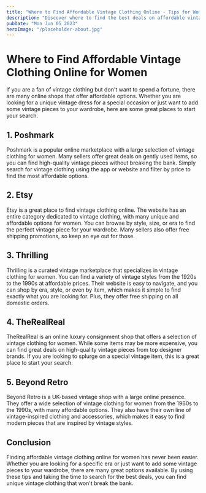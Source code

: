 ```yaml
---
title: "Where to Find Affordable Vintage Clothing Online - Tips for Women&#39;s Vintage Fashion"
description: "Discover where to find the best deals on affordable vintage clothing online. Our tips will help you to find women&#39;s vintage fashion without breaking the bank."
pubDate: "Mon Jun 05 2023"
heroImage: "/placeholder-about.jpg"
---
```


# Where to Find Affordable Vintage Clothing Online for Women

If you are a fan of vintage clothing but don&#39;t want to spend a fortune, there are many online shops that offer affordable options. Whether you are looking for a unique vintage dress for a special occasion or just want to add some vintage pieces to your wardrobe, here are some great places to start your search.

## 1. Poshmark

Poshmark is a popular online marketplace with a large selection of vintage clothing for women. Many sellers offer great deals on gently used items, so you can find high-quality vintage pieces without breaking the bank. Simply search for vintage clothing using the app or website and filter by price to find the most affordable options.

## 2. Etsy

Etsy is a great place to find vintage clothing online. The website has an entire category dedicated to vintage clothing, with many unique and affordable options for women. You can browse by style, size, or era to find the perfect vintage piece for your wardrobe. Many sellers also offer free shipping promotions, so keep an eye out for those.

## 3. Thrilling

Thrilling is a curated vintage marketplace that specializes in vintage clothing for women. You can find a variety of vintage styles from the 1920s to the 1990s at affordable prices. Their website is easy to navigate, and you can shop by era, style, or even by item, which makes it simple to find exactly what you are looking for. Plus, they offer free shipping on all domestic orders.

## 4. TheRealReal

TheRealReal is an online luxury consignment shop that offers a selection of vintage clothing for women. While some items may be more expensive, you can find great deals on high-quality vintage pieces from top designer brands. If you are looking to splurge on a special vintage item, this is a great place to start your search.

## 5. Beyond Retro

Beyond Retro is a UK-based vintage shop with a large online presence. They offer a wide selection of vintage clothing for women from the 1960s to the 1990s, with many affordable options. They also have their own line of vintage-inspired clothing and accessories, which makes it easy to find modern pieces that are inspired by vintage styles.

## Conclusion

Finding affordable vintage clothing online for women has never been easier. Whether you are looking for a specific era or just want to add some vintage pieces to your wardrobe, there are many great options available. By using these tips and taking the time to search for the best deals, you can find unique vintage clothing that won&#39;t break the bank.